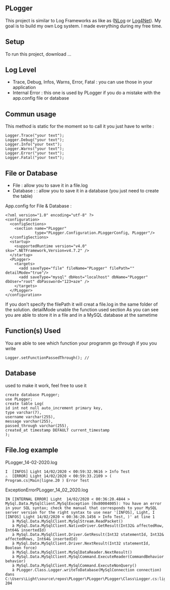 ## PLogger
This project is similar to Log Frameworks as like as ([NLog](https://nlog-project.org) or [Log4Net](https://logging.apache.org/log4net/)).
My goal is to build my own Log system.
I made everything during my free time.


## Setup
To run this project, download ...

    
## Log Level

* Trace, Debug, Infos, Warns, Error, Fatal : you can use those in your application
* Internal Error : this one is used by PLogger if you do a mistake with the app.config file or database

## Commun usage
This method is static for the moment so to call it
you just have to write :
``` 
Logger.Trace("your text");
Logger.Debug("your text");
Logger.Info("your text");
Logger.Warns("your text");
Logger.Error("your text");
Logger.Fatal("your text");
```

## File or Database

* File : allow you to save it in a file.log 
* Database : : allow you to save it in a database (you just need to create the table)

App.config for File & Database :
```
<?xml version="1.0" encoding="utf-8" ?>
<configuration>
  <configSections>
    <section name="PLogger"
             type="PLogger.Configuration.PLoggerConfig, PLogger"/>
  </configSections>
  <startup>
    <supportedRuntime version="v4.0" sku=".NETFramework,Version=v4.7.2" />
  </startup>
  <PLogger>
    <targets>
      <add saveType="file" fileName="PLogger" filePath="" detailMode="true"/>
      <add saveType="mysql" dbHost="localhost" dbName="PLogger" dbUser="root" dbPassword="123+aze" />
    </targets>
  </PLogger>
</configuration>
```
If you don't specify the filePath it will creat a file.log in the same folder of the solution.
detailMode unable the function used section
As you can see you are able to store it in a file and in a MySQL database at the sametime


## Function(s) Used
You are able to see which function your programm go through
if you you write
```
Logger.setFunctionPassedThrough(); // 
```
    

## Database 
used to make it work, feel free to use it
```
create database PLogger;
use PLogger;
create table Log(
id int not null auto_increment primary key,
type varchar(7),
username varchar(255),
message varchar(255),
passed_through varchar(255),
created_at timestamp DEFAULT current_timestamp
);
```

## File.log example 

PLogger_14-02-2020.log
```
I  [INFOS] Light 14/02/2020 < 00:59:32.9616 > Info Test
⚠  [ERROR] Light 14/02/2020 < 00:59:33.2109 > ( Program.cs|Main|ligne.20 ) Error Test
```
ExceptionErrorPLogger_14_02_2020.log
```
IN [INTERNAL ERROR] Light  14/02/2020 < 00:36:20.4844 > MySql.Data.MySqlClient.MySqlException (0x80004005): You have an error in your SQL syntax; check the manual that corresponds to your MySQL server version for the right syntax to use near '[INFOS], Light, I  [INFOS] Light 14/02/2020 < 00:36:20.1456 > Info Test, )' at line 1
   à MySql.Data.MySqlClient.MySqlStream.ReadPacket()
   à MySql.Data.MySqlClient.NativeDriver.GetResult(Int32& affectedRow, Int64& insertedId)
   à MySql.Data.MySqlClient.Driver.GetResult(Int32 statementId, Int32& affectedRows, Int64& insertedId)
   à MySql.Data.MySqlClient.Driver.NextResult(Int32 statementId, Boolean force)
   à MySql.Data.MySqlClient.MySqlDataReader.NextResult()
   à MySql.Data.MySqlClient.MySqlCommand.ExecuteReader(CommandBehavior behavior)
   à MySql.Data.MySqlClient.MySqlCommand.ExecuteNonQuery()
   à PLogger.Class.Logger.writeToDatabase(MySqlConnection connection) dans C:\Users\Light\source\repos\PLogger\PLogger\PLogger\Class\Logger.cs:ligne 204
```
